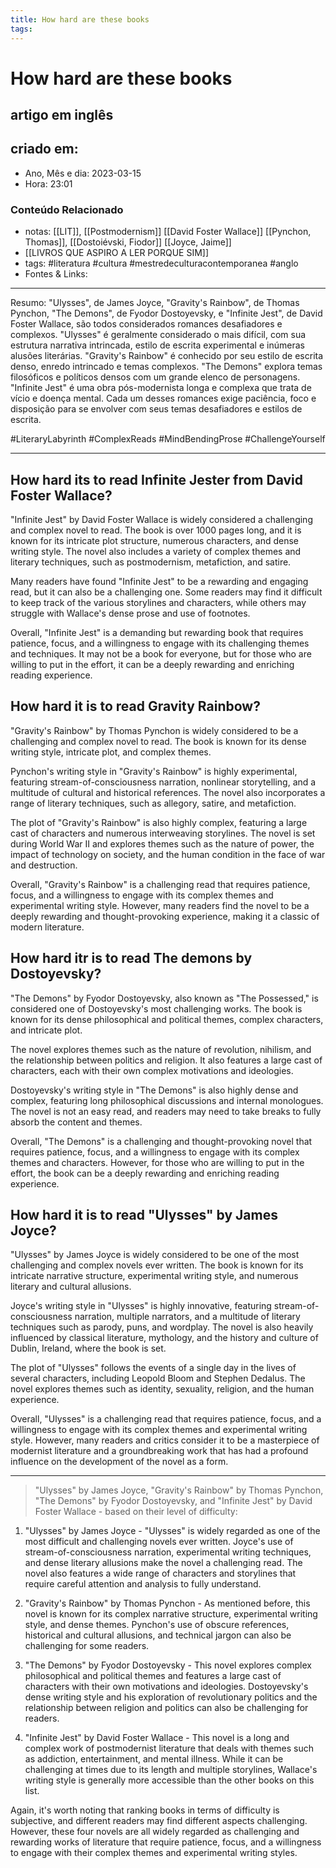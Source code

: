 ```yaml
---
title: How hard are these books
tags:
---
```


# How hard are these books
## artigo em inglês

## criado em: 

- Ano, Mês e dia: 2023-03-15
- Hora: 23:01

### Conteúdo Relacionado

- notas: [[LIT]], [[Postmodernism]] [[David Foster Wallace]] [[Pynchon, Thomas]], [[Dostoiévski, Fiodor]] [[Joyce, Jaime]]
- [[LIVROS QUE ASPIRO A LER PORQUE SIM]]
- tags: #literatura #cultura #mestredeculturacontemporanea #anglo
- Fontes & Links: 
---

Resumo:
"Ulysses", de James Joyce, "Gravity's Rainbow", de Thomas Pynchon, "The Demons", de Fyodor Dostoyevsky, e "Infinite Jest", de David Foster Wallace, são todos considerados romances desafiadores e complexos. "Ulysses" é geralmente considerado o mais difícil, com sua estrutura narrativa intrincada, estilo de escrita experimental e inúmeras alusões literárias. "Gravity's Rainbow" é conhecido por seu estilo de escrita denso, enredo intrincado e temas complexos. "The Demons" explora temas filosóficos e políticos densos com um grande elenco de personagens. "Infinite Jest" é uma obra pós-modernista longa e complexa que trata de vício e doença mental. Cada um desses romances exige paciência, foco e disposição para se envolver com seus temas desafiadores e estilos de escrita.

#LiteraryLabyrinth #ComplexReads #MindBendingProse #ChallengeYourself

---

## How hard its to read Infinite Jester from David Foster Wallace?

"Infinite Jest" by David Foster Wallace is widely considered a challenging and complex novel to read. The book is over 1000 pages long, and it is known for its intricate plot structure, numerous characters, and dense writing style. The novel also includes a variety of complex themes and literary techniques, such as postmodernism, metafiction, and satire.

Many readers have found "Infinite Jest" to be a rewarding and engaging read, but it can also be a challenging one. Some readers may find it difficult to keep track of the various storylines and characters, while others may struggle with Wallace's dense prose and use of footnotes.

Overall, "Infinite Jest" is a demanding but rewarding book that requires patience, focus, and a willingness to engage with its challenging themes and techniques. It may not be a book for everyone, but for those who are willing to put in the effort, it can be a deeply rewarding and enriching reading experience.

## How hard it is to read Gravity Rainbow?

"Gravity's Rainbow" by Thomas Pynchon is widely considered to be a challenging and complex novel to read. The book is known for its dense writing style, intricate plot, and complex themes.

Pynchon's writing style in "Gravity's Rainbow" is highly experimental, featuring stream-of-consciousness narration, nonlinear storytelling, and a multitude of cultural and historical references. The novel also incorporates a range of literary techniques, such as allegory, satire, and metafiction.

The plot of "Gravity's Rainbow" is also highly complex, featuring a large cast of characters and numerous interweaving storylines. The novel is set during World War II and explores themes such as the nature of power, the impact of technology on society, and the human condition in the face of war and destruction.

Overall, "Gravity's Rainbow" is a challenging read that requires patience, focus, and a willingness to engage with its complex themes and experimental writing style. However, many readers find the novel to be a deeply rewarding and thought-provoking experience, making it a classic of modern literature.

## How hard itr is to read The demons by Dostoyevsky?

"The Demons" by Fyodor Dostoyevsky, also known as "The Possessed," is considered one of Dostoyevsky's most challenging works. The book is known for its dense philosophical and political themes, complex characters, and intricate plot.

The novel explores themes such as the nature of revolution, nihilism, and the relationship between politics and religion. It also features a large cast of characters, each with their own complex motivations and ideologies.

Dostoyevsky's writing style in "The Demons" is also highly dense and complex, featuring long philosophical discussions and internal monologues. The novel is not an easy read, and readers may need to take breaks to fully absorb the content and themes.

Overall, "The Demons" is a challenging and thought-provoking novel that requires patience, focus, and a willingness to engage with its complex themes and characters. However, for those who are willing to put in the effort, the book can be a deeply rewarding and enriching reading experience.

## How hard it is to read "Ulysses" by James Joyce?

"Ulysses" by James Joyce is widely considered to be one of the most challenging and complex novels ever written. The book is known for its intricate narrative structure, experimental writing style, and numerous literary and cultural allusions.

Joyce's writing style in "Ulysses" is highly innovative, featuring stream-of-consciousness narration, multiple narrators, and a multitude of literary techniques such as parody, puns, and wordplay. The novel is also heavily influenced by classical literature, mythology, and the history and culture of Dublin, Ireland, where the book is set.

The plot of "Ulysses" follows the events of a single day in the lives of several characters, including Leopold Bloom and Stephen Dedalus. The novel explores themes such as identity, sexuality, religion, and the human experience.

Overall, "Ulysses" is a challenging read that requires patience, focus, and a willingness to engage with its complex themes and experimental writing style. However, many readers and critics consider it to be a masterpiece of modernist literature and a groundbreaking work that has had a profound influence on the development of the novel as a form.

---

>"Ulysses" by James Joyce, "Gravity's Rainbow" by Thomas Pynchon, "The Demons" by Fyodor Dostoyevsky, and "Infinite Jest" by David Foster Wallace - based on their level of difficulty:

1. "Ulysses" by James Joyce - "Ulysses" is widely regarded as one of the most difficult and challenging novels ever written. Joyce's use of stream-of-consciousness narration, experimental writing techniques, and dense literary allusions make the novel a challenging read. The novel also features a wide range of characters and storylines that require careful attention and analysis to fully understand.
    
2. "Gravity's Rainbow" by Thomas Pynchon - As mentioned before, this novel is known for its complex narrative structure, experimental writing style, and dense themes. Pynchon's use of obscure references, historical and cultural allusions, and technical jargon can also be challenging for some readers.
    
3. "The Demons" by Fyodor Dostoyevsky - This novel explores complex philosophical and political themes and features a large cast of characters with their own motivations and ideologies. Dostoyevsky's dense writing style and his exploration of revolutionary politics and the relationship between religion and politics can also be challenging for readers.
    
4. "Infinite Jest" by David Foster Wallace - This novel is a long and complex work of postmodernist literature that deals with themes such as addiction, entertainment, and mental illness. While it can be challenging at times due to its length and multiple storylines, Wallace's writing style is generally more accessible than the other books on this list.

Again, it's worth noting that ranking books in terms of difficulty is subjective, and different readers may find different aspects challenging. However, these four novels are all widely regarded as challenging and rewarding works of literature that require patience, focus, and a willingness to engage with their complex themes and experimental writing styles.